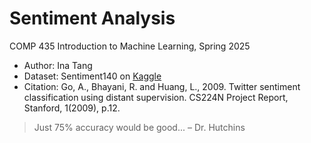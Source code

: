 # Sentiment Analysis

COMP 435 Introduction to Machine Learning, Spring 2025

- Author: Ina Tang
- Dataset: Sentiment140 on [Kaggle](https://www.kaggle.com/datasets/kazanova/sentiment140/data)
- Citation: Go, A., Bhayani, R. and Huang, L., 2009. Twitter sentiment classification using distant supervision. CS224N Project Report, Stanford, 1(2009), p.12.

> Just 75% accuracy would be good... – Dr. Hutchins
